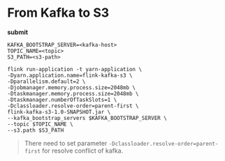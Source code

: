 # From Kafka to S3
    
**submit**
```shell
KAFKA_BOOTSTRAP_SERVER=<kafka-host>
TOPIC_NAME=<topic>
S3_PATH=<s3-path>

flink run-application -t yarn-application \
-Dyarn.application.name=flink-kafka-s3 \
-Dparallelism.default=2 \
-Djobmanager.memory.process.size=2048mb \
-Dtaskmanager.memory.process.size=2048mb \
-Dtaskmanager.numberOfTaskSlots=1 \
-Dclassloader.resolve-order=parent-first \
flink-kafka-s3-1.0-SNAPSHOT.jar \
--kafka_bootstrap_servers $KAFKA_BOOTSTRAP_SERVER \
--topic $TOPIC_NAME \
--s3.path $S3_PATH
``` 
> There need to set parameter `-Dclassloader.resolve-order=parent-first` for resolve conflict of kafka.